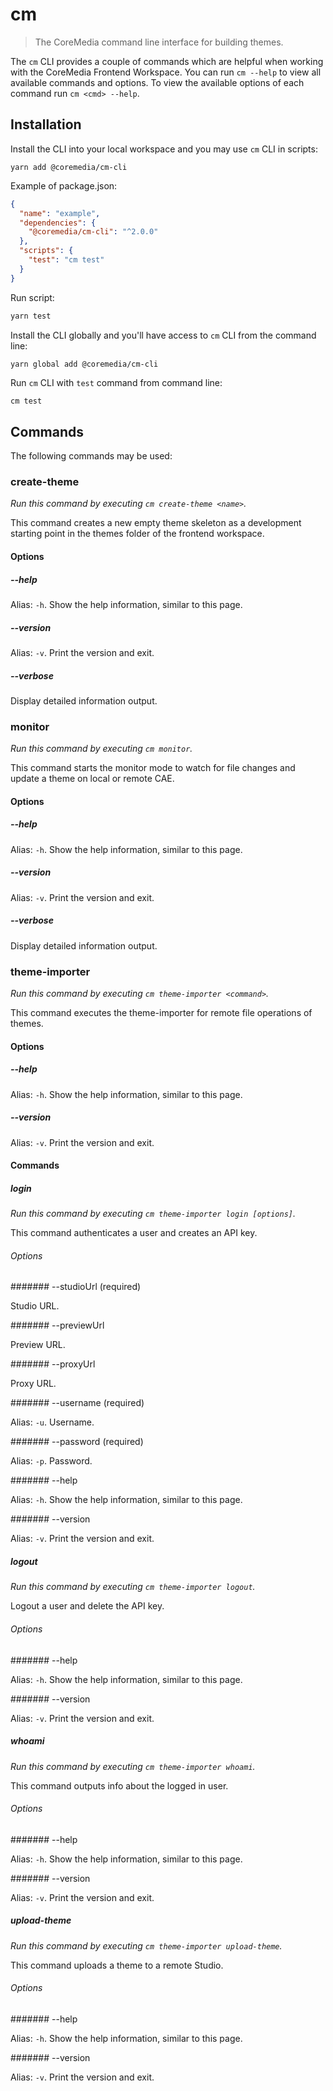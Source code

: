 # cm

> The CoreMedia command line interface for building themes.

The `cm` CLI provides a couple of commands which are helpful when working with the CoreMedia Frontend Workspace. You can run `cm --help` to view all available commands and options. To view the available options of each command run `cm <cmd> --help`.

## Installation

Install the CLI into your local workspace and you may use `cm` CLI in scripts:

```shell
yarn add @coremedia/cm-cli
```

Example of package.json:

```json
{
  "name": "example",
  "dependencies": {
    "@coremedia/cm-cli": "^2.0.0"
  },
  "scripts": {
    "test": "cm test"
  }
}
```

Run script:

```bash
yarn test
```

Install the CLI globally and you'll have access to `cm` CLI from the command line:

```shell
yarn global add @coremedia/cm-cli
```

Run `cm` CLI with `test` command from command line:

```bash
cm test
```

## Commands

The following commands may be used:

### create-theme

_Run this command by executing `cm create-theme <name>`._

This command creates a new empty theme skeleton as a development starting point in the themes folder of the frontend workspace.

#### Options

##### --help

Alias: `-h`. Show the help information, similar to this page.

##### --version

Alias: `-v`. Print the version and exit.

##### --verbose

Display detailed information output.

### monitor

_Run this command by executing `cm monitor`._

This command starts the monitor mode to watch for file changes and update a theme on local or remote CAE.

#### Options

##### --help

Alias: `-h`. Show the help information, similar to this page.

##### --version

Alias: `-v`. Print the version and exit.

##### --verbose

Display detailed information output.

### theme-importer

_Run this command by executing `cm theme-importer <command>`._

This command executes the theme-importer for remote file operations of themes.

#### Options

##### --help

Alias: `-h`. Show the help information, similar to this page.

##### --version

Alias: `-v`. Print the version and exit.

#### Commands

##### login

_Run this command by executing `cm theme-importer login [options]`._

This command authenticates a user and creates an API key.

###### Options

####### --studioUrl (required)

Studio URL.

####### --previewUrl

Preview URL.

####### --proxyUrl

Proxy URL.

####### --username (required)

Alias: `-u`. Username.

####### --password (required)

Alias: `-p`. Password.

####### --help

Alias: `-h`. Show the help information, similar to this page.

####### --version

Alias: `-v`. Print the version and exit.

##### logout

_Run this command by executing `cm theme-importer logout`._

Logout a user and delete the API key.

###### Options

####### --help

Alias: `-h`. Show the help information, similar to this page.

####### --version

Alias: `-v`. Print the version and exit.

##### whoami

_Run this command by executing `cm theme-importer whoami`._

This command outputs info about the logged in user.

###### Options

####### --help

Alias: `-h`. Show the help information, similar to this page.

####### --version

Alias: `-v`. Print the version and exit.

##### upload-theme

_Run this command by executing `cm theme-importer upload-theme`._

This command uploads a theme to a remote Studio.

###### Options

####### --help

Alias: `-h`. Show the help information, similar to this page.

####### --version

Alias: `-v`. Print the version and exit.
